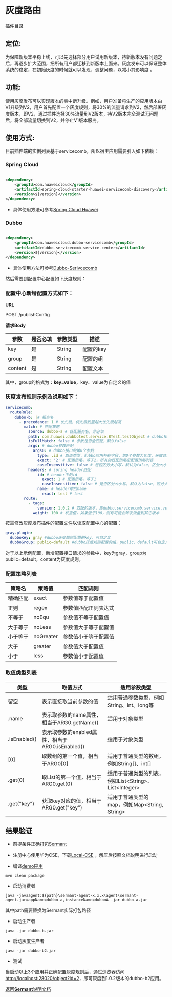 # 灰度路由

[插件目录](../../../sermant-plugins/sermant-route)

## 定位:

为保障新版本平稳上线，可以先选择部分用户试用新版本，待新版本没有问题之后，再逐步扩大范围，把所有用户都迁移到新版本上面来。灰度发布可以保证整体系统的稳定，在初始灰度的时候就可以发现、调整问题，以减小其影响度 。

## 功能:

使用灰度发布可以实现版本的零中断升级。例如，用户准备将生产的应用版本由V1升级到V2，用户首先配置一个灰度规则，将30%的流量请求到V2，然后部署灰度版本，即V2，通过插件选择30%流量到V2版本，待V2版本完全测试无问题后，将全部流量切换到V2，并停止V1版本服务。

## 使用方式:

目前插件端的实例列表基于servicecomb，所以宿主应用需要引入如下依赖：

### Spring Cloud

```xml

<dependency>
    <groupId>com.huaweicloud</groupId>
    <artifactId>spring-cloud-starter-huawei-servicecomb-discovery</artifactId>
    <version>${version}</version>
</dependency>
```

- 具体使用方法可参考[Spring Cloud Huawei](https://github.com/huaweicloud/spring-cloud-huawei)

### Dubbo

```xml

<dependency>
    <groupId>com.huaweicloud.dubbo-servicecomb</groupId>
    <artifactId>dubbo-servicecomb-service-center</artifactId>
    <version>${version}</version>
</dependency>
```

- 具体使用方法可参考[Dubbo-Serivcecomb](https://github.com/huaweicloud/dubbo-servicecomb)

然后需要到配置中心配置如下灰度规则：

### 配置中心新增配置方式如下：

**URL**

POST /publishConfig

**请求Body**

|参数|是否必填|参数类型|描述
|---|---|---|---|
|key|是|String|配置的key|
|group|是|String|配置的组|
|content|是|String|配置文本|

其中，group的格式为：**key=value**，key、value为自定义的值

### 灰度发布规则示例及说明如下：

```yaml
servicecomb:
  routeRule:
    dubbo-b: |# 服务名
      - precedence: 1 # 优先级，优先级数量越大优先级越高
        match: # 匹配策略
          source: dubbo-a # 匹配服务名，非必填
          path: com.huawei.dubbotest.service.BTest.testObject # dubbo接口全路径/或者url路径
          isFullMatch: false # 参数是否全匹配，默认false
          args: # dubbo参数匹配
            args0: # dubbo接口的第0个参数
              type: .id # 取值类型，dubbo应用特有字段，第0个参数为实体，获取其id的属性值，如果参数类型为int，String等普通类型，则无需填写该值，所有的取值类型见取值类型列表
              exact: '2' # 配置策略，等于2，所有的匹配策略见配置策略列表
              caseInsensitive: false # 是否区分大小写，默认为false，区分大小写
          headers: # spring header匹配
              id: # header中的id
                exact: 1 # 配置策略，等于1
                caseInsensitive: false # 是否区分大小写，默认为false，区分大小写
              name: # header中的name
                exact: test # test
        route:
          - tags:
              version: 1.0.2 # 匹配的版本，即dubbo.servicecomb.service.version或spring.cloud.servicecomb.discovery.version配置的版本号
            weight: 100 # 权重值，如果低于100，则有可能会转发流量到其它版本
```

按需修改灰度发布插件的[配置文件](../../../sermant-plugins/sermant-route/config/config.yaml)以读取配置中心的配置：

```yaml
gray.plugin:
  dubboKey: gray #dubbo灰度规则配置的key，可自定义
  dubboGroup: public=default #dubbo灰度规则配置的组，public、default可自定义
```

对于以上示例配置，新增配置接口请求的参数中，key为gray，group为public=default，content为灰度规则。

### 配置策略列表

|策略名|策略值|匹配规则|
|---|---|---|
|精确匹配|exact|参数值等于配置值|
|正则|regex|参数值匹配正则表达式|
|不等于|noEqu|参数值不等于配置值|
|大于等于|noLess|参数值大于等于配置值|
|小于等于|noGreater|参数值小于等于配置值|
|大于|greater|参数值大于配置值|
|小于|less|参数值小于配置值|

### 取值类型列表

|类型|取值方式|适用参数类型|
|---|---|---|
|留空|表示直接取当前参数的值|适用普通参数类型，例如String、int、long等|
|.name|表示取参数的name属性，相当于ARG0.getName()|适用于对象类型|
|.isEnabled()|表示取参数的enabled属性，相当于ARG0.isEnabled()|适用于对象类型|
|[0]|取数组的第一个值，相当于ARG0[0]|适用于普通类型的数组，例如String[]、int[]|
|.get(0)|取List的第一个值，相当于ARG0.get(0)|适用于普通类型的列表，例如List\<String>、List\<Integer>|
|.get("key")|获取key对应的值，相当于ARG0.get("key")|适用于普通类型的map，例如Map<String, String>|

## 结果验证

- 前提条件[正确打包Sermant](../../README.md)

- 注册中心使用华为CSE，下载[Local-CSE](https://support.huaweicloud.com/devg-cse/cse_devg_0036.html) ，解压后按照文档说明进行启动

- 编译[demo应用](../../../sermant-plugins/sermant-route/demo-route/demo-gray-dubbo)

```shell
mvn clean package
```

- 启动消费者

```shell
java -javaagent:${path}\sermant-agent-x.x.x\agent\sermant-agent.jar=appName=dubbo-a,instanceName=dubboA -jar dubbo-a.jar
```

其中path需要替换为Sermant实际打包路径

- 启动生产者

```shell
java -jar dubbo-b.jar
```

- 启动灰度生产者

```shell
java -jar dubbo-b2.jar
```

- 测试

当启动以上3个应用并正确配置灰度规则后，通过浏览器访问<http://localhost:28020/object?id=2>，即可灰度到1.0.2版本的dubbo-b2应用。

[返回**Sermant**说明文档](../../README.md)
